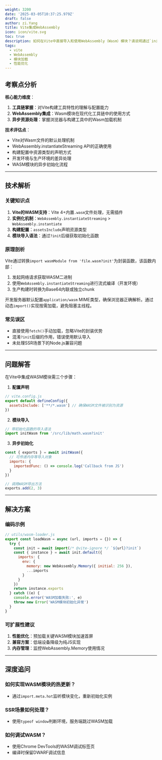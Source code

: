 ```yaml
---
weight: 3200
date: '2025-03-05T10:37:25.979Z'
draft: false
author: zi.Yang
title: Vite集成WebAssembly
icon: icon/vite.svg
toc: true
description: 如何在Vite中直接导入和使用WebAssembly（Wasm）模块？请说明通过`init`函数加载.wasm文件的实现步骤？
tags:
  - vite
  - WebAssembly
  - 模块加载
  - 性能优化
---
```


## 考察点分析

**核心能力维度**：  

1. **工具链掌握**：对Vite构建工具特性的理解与配置能力  
2. **WebAssembly集成**：Wasm模块在现代化工具链中的使用方式  
3. **异步资源处理**：掌握浏览器与构建工具中的Wasm加载机制  

**技术评估点**：  

- Vite对Wasm文件的默认处理机制  
- WebAssembly.instantiateStreaming API的正确使用  
- 构建配置中资源类型的声明方式  
- 开发环境与生产环境的差异处理  
- WASM模块的异步初始化流程  

---

## 技术解析

### 关键知识点

1. **Vite的WASM支持**：Vite 4+内置`.wasm`文件处理，无需插件  
2. **实例化机制**：`WebAssembly.instantiateStreaming` > `WebAssembly.instantiate`  
3. **构建配置**：`assetsInclude`声明资源类型  
4. **模块导入语法**：通过`?init`后缀获取初始化函数  

### 原理剖析

Vite通过转换`import wasmModule from 'file.wasm?init'`为封装函数，该函数内部：

1. 发起网络请求获取WASM二进制  
2. 使用`WebAssembly.instantiateStreaming`进行流式编译（开发环境）  
3. 生产构建时转换为Base64内联或独立chunk  

开发服务器默认配置`application/wasm` MIME类型，确保浏览器正确解析。通过动态`import()`实现按需加载，避免阻塞主线程。

### 常见误区

- 直接使用`fetch()`手动加载，忽略Vite的封装优势  
- 混淆`?init`后缀的作用，错误使用默认导入  
- 未处理SSR场景下的Node.js兼容问题  

---

## 问题解答

在Vite中集成WASM模块需三个步骤：  

1. **配置声明**  

```javascript
// vite.config.js
export default defineConfig({
  assetsInclude: ['**/*.wasm'] // 确保WASM文件被识别为资源
})
```

2. **模块导入**  

```javascript
// 带初始化函数的导入语法
import initWasm from '/src/lib/math.wasm?init'
```

3. **异步初始化**  

```javascript
const { exports } = await initWasm({
  // 可传递内存等导入对象
  imports: { 
    importedFunc: () => console.log('Callback from JS')
  }
})

// 调用WASM导出方法
exports.add(2, 3) 
```

---

## 解决方案

### 编码示例

```javascript
// utils/wasm-loader.js
export const loadWasm = async (url, imports = {}) => {
  try {
    const init = await import(/* @vite-ignore */ `${url}?init`)
    const { instance } = await init.default({
      imports: {
        env: {
          memory: new WebAssembly.Memory({ initial: 256 }),
          ...imports
        }
      }
    })
    return instance.exports
  } catch ((e) {
    console.error('WASM加载失败:', e)
    throw new Error('WASM模块初始化异常')
  }
}
```

### 可扩展性建议

1. **性能优化**：预加载关键WASM模块加速首屏  
2. **兼容方案**：低端设备降级为纯JS实现  
3. **内存管理**：监控WebAssembly.Memory使用情况  

---

## 深度追问

### 如何实现WASM模块的热更新？

- 通过`import.meta.hot`监听模块变化，重新初始化实例  

### SSR场景如何处理？

- 使用`typeof window`判断环境，服务端跳过WASM加载  

### 如何调试WASM？

- 使用Chrome DevTools的WASM调试标签页  
- 编译时保留DWARF调试信息
